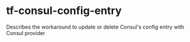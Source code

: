 # tf-consul-config-entry
Describes the workaround to update or delete Consul's config entry with Consul provider
